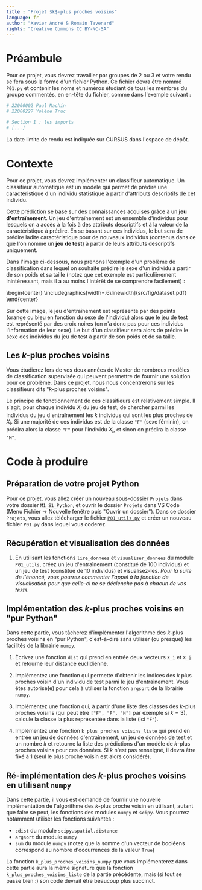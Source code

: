 ```yaml
---
title : "Projet $k$-plus proches voisins"
language: fr
author: "Xavier André & Romain Tavenard"
rights: "Creative Commons CC BY-NC-SA"
---
```


# Préambule

Pour ce projet, vous devrez travailler par groupes de 2 ou 3 et votre rendu se fera sous la forme d'un fichier Python.
Ce fichier devra être nommé `P01.py` et contenir les noms et numéros étudiant de tous les membres du groupe commentés, en en-tête du fichier, comme dans l'exemple suivant :

```python
# 22000002 Paul Machin
# 22000227 Yolène Truc

# Section 1 : les imports
# [...]
```

La date limite de rendu est indiquée sur CURSUS dans l'espace de dépôt.

# Contexte

Pour ce projet, vous devrez implémenter un classifieur automatique.
Un classifieur automatique est un modèle qui permet de prédire une caractéristique d'un individu statistique à partir d'attributs descriptifs de cet individu.

Cette prédiction se base sur des connaissances acquises grâce à un **jeu d'entraînement**.
Un jeu d'entraînement est un ensemble d'individus pour lesquels on a accès à la fois à des attributs descriptifs et à la valeur de la caractéristique à prédire.
En se basant sur ces individus, le but sera de prédire ladite caractéristique pour de nouveaux individus (contenus dans ce que l'on nomme un **jeu de test**) à partir de leurs attributs descriptifs uniquement.

Dans l'image ci-dessous, nous prenons l'exemple d'un problème de classification dans lequel on souhaite prédire le sexe d'un individu à partir de son poids et sa taille (notez que cet exemple est particulièrement inintéressant, mais il a au moins l'intérêt de se comprendre facilement) :

\begin{center} 
\includegraphics[width=.6\linewidth]{src/fig/dataset.pdf}
\end{center}

Sur cette image, le jeu d'entraînement est représenté par des points (orange ou bleu en fonction du sexe de l'individu) alors que le jeu de test est représenté par des croix noires (on n'a donc pas pour ces individus l'information de leur sexe).
Le but d'un classifieur sera alors de prédire le sexe des individus du jeu de test à partir de son poids et de sa taille.

## Les $k$-plus proches voisins

Vous étudierez lors de vos deux années de Master de nombreux modèles de classification supervisée qui peuvent permettre de fournir une solution pour ce problème.
Dans ce projet, nous nous concentrerons sur les classifieurs dits "$k$-plus proches voisins".

Le principe de fonctionnement de ces classifieurs est relativement simple.
Il s'agit, pour chaque individu $X_i$ du jeu de test, de chercher parmi les individus du jeu d'entraînement les $k$ individus qui sont les plus proches de $X_i$.
Si une majorité de ces individus est de la classe `"F"` (sexe féminin), on prédira alors la classe `"F"` pour l'individu $X_i$, et sinon on prédira la classe `"M"`.

# Code à produire

## Préparation de votre projet Python

Pour ce projet, vous allez créer un nouveau sous-dossier `Projets` dans votre dossier `M1_S1_Python`, et ouvrir le dossier `Projets` dans VS Code (Menu Fichier -> Nouvelle fenêtre puis "Ouvrir un dossier").
Dans ce dossier `Projets`, vous allez télécharger le fichier [`P01_utils.py`](https://raw.githubusercontent.com/rtavenar/m1_python_ur2/main/modules_fournis/P01_utils.py) et créer un nouveau fichier `P01.py` dans lequel vous coderez.

## Récupération et visualisation des données

1. En utilisant les fonctions `lire_donnees` et `visualiser_donnees` du module `P01_utils`, créez un jeu d'entraînement (constitué de 100 individus) et un jeu de test (constitué de 10 individus) et visualisez-les. _Pour la suite de l'énoncé, vous pourrez commenter l'appel à la fonction de visualisation pour que celle-ci ne se déclenche pas à chacun de vos tests._

## Implémentation des $k$-plus proches voisins en "pur Python"

Dans cette partie, vous tâcherez d'implémenter l'algorithme des $k$-plus proches voisins en "pur Python", c'est-à-dire sans utiliser (ou presque) les facilités de la librairie `numpy`.

1. Écrivez une fonction `dist` qui prend en entrée deux vecteurs `X_i` et `X_j` et retourne leur distance euclidienne.

2. Implémentez une fonction qui permette d'obtenir les indices des $k$ plus proches voisin d'un individu de test parmi le jeu d'entraînement. Vous êtes autorisé(e) pour cela à utiliser la fonction `argsort` de la librairie `numpy`.

3. Implémentez une fonction qui, à partir d'une liste des classes des $k$-plus proches voisins (qui peut être `["F", "F", "H"]` par exemple si $k=3$), calcule la classe la plus représentée dans la liste (ici `"F"`).

4. Implémentez une fonction `k_plus_proches_voisins_liste` qui prend en entrée un jeu de données d'entraînement, un jeu de données de test et un nombre $k$ et retourne la liste des prédictions d'un modèle de $k$-plus proches voisins pour ces données. Si $k$ n'est pas renseigné, il devra être fixé à 1 (seul le plus proche voisin est alors considéré).

## Ré-implémentation des $k$-plus proches voisins en utilisant `numpy`

Dans cette partie, il vous est demandé de fournir une nouvelle implémentation de l'algorithme des $k$-plus proche voisin en utilisant, autant que faire se peut, les fonctions des modules `numpy` et `scipy`.
Vous pourrez notamment utiliser les fonctions suivantes :

* `cdist` du module `scipy.spatial.distance`
* `argsort` du module `numpy`
* `sum` du module `numpy` (notez que la somme d'un vecteur de booléens correspond au nombre d'occurrences de la valeur `True`)

La fonction `k_plus_proches_voisins_numpy` que vous implémenterez dans cette partie aura la même signature que la fonction `k_plus_proches_voisins_liste` de la partie précédente, mais (si tout se passe bien :) son code devrait être beaucoup plus succinct.